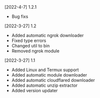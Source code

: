 [2022-4-7] 1.2.1
- Bug fixs

[2022-3-27] 1.2
- Added automatic ngrok downloader
- Fixed type errors
- Changed util to bin
- Removed ngrok module

[2022-3-27] 1.1
- Added Linux and Termux support
- Added automatic module downloader
- Added automatic cloudflared downloader
- Added automatic unzip extractor
- Added version updater